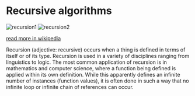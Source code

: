 # Recursive algorithms

![recursion1](https://lh3.googleusercontent.com/proxy/ku3OLym6Ib8dRdFFWGY7P9fXfKyo54jre0Y6nS_gNDmDPNVPUJh0U1iH7GdUPmoTYhqcwyxpSp-MFUqBbmw83I25TnmSCc1JzFbPhRl4m62DAhIT6iwnzMJfpNg)
![recursion2](https://upload.wikimedia.org/wikipedia/commons/thumb/4/45/Sierpinski_triangle.svg/250px-Sierpinski_triangle.svg.png)

[read more in wikipedia](https://en.wikipedia.org/wiki/Recursion)

Recursion (adjective: recursive) occurs when a thing is defined in terms of itself or of its type. Recursion is used in a variety of disciplines ranging from linguistics to logic. The most common application of recursion is in mathematics and computer science, where a function being defined is applied within its own definition. While this apparently defines an infinite number of instances (function values), it is often done in such a way that no infinite loop or infinite chain of references can occur.